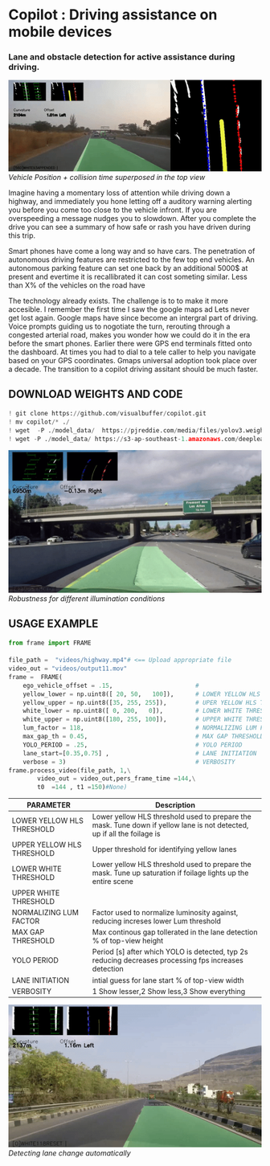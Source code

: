# Copilot : Driving assistance on mobile devices
### Lane and obstacle detection for active assistance during driving.

![](./images/assets/Top-View.gif)<br> 
*Vehicle* *Position* *+* *collision* *time* *superposed* *in* *the* *top* *view* 

Imagine having a momentary loss of attention while driving down a highway, and immediately you hone letting off a auditory warning alerting you before you come too close to the vehicle infront. If you are overspeeding a message nudges you to slowdown. After you complete the drive you can see a summary of how safe or rash you have driven during this trip.

Smart phones have come a long way and so have cars. The penetration of autonomous driving features are restricted to the few top end vehicles. An autonomous parking feature can set one back by an additional 5000$ at present and evertime it is recallibrated it can cost someting similar. Less than X% of the vehicles on the road have 

The technology already exists. The challenge is to to make it more accesible. I remember the first time I saw the google maps ad Lets never get lost again. Google maps have since become an intergral part of driving. Voice prompts guiding us to nogotiate the turn, rerouting through a congested arterial road,  makes you wonder how we could do it in the era before the smart phones. Earlier there were GPS end terminals fitted onto the dashboard. At times you had to dial to a tele caller to help you navigate based on your GPS coordinates. Gmaps universal adoption took place over a decade. The transition to a copilot driving assitant should be much faster. 

## DOWNLOAD WEIGHTS AND CODE

```python
! git clone https://github.com/visualbuffer/copilot.git
! mv copilot/* ./
! wget  -P ./model_data/  https://pjreddie.com/media/files/yolov3.weights
! wget -P ./model_data/ https://s3-ap-southeast-1.amazonaws.com/deeplearning-mat/backend.h5
```

![](./images/assets/Lightness.gif)<br>
*Robustness* *for* *different* *illumination* *conditions*

## USAGE EXAMPLE
```python
from frame import FRAME

file_path =  "videos/highway.mp4"# <== Upload appropriate file          
video_out = "videos/output11.mov"
frame =  FRAME( 
    ego_vehicle_offset = .15,                       # 
    yellow_lower = np.uint8([ 20, 50,   100]),      # LOWER YELLOW HLS THRESHOLD
    yellow_upper = np.uint8([35, 255, 255]),        # UPER YELLOW HLS THRESHOLD
    white_lower = np.uint8([ 0, 200,   0]),         # LOWER WHITE THRESHOLD
    white_upper = np.uint8([180, 255, 100]),        # UPPER WHITE THRESHOLD
    lum_factor = 118,                               # NORMALIZING LUM FACTOR
    max_gap_th = 0.45,                              # MAX GAP THRESHOLD
    YOLO_PERIOD = .25,                              # YOLO PERIOD
    lane_start=[0.35,0.75] ,                        # LANE INITIATION
    verbose = 3)                                    # VERBOSITY
frame.process_video(file_path, 1,\
        video_out = video_out,pers_frame_time =144,\
        t0  =144 , t1 =150)#None)
```
| PARAMETER  | Description |
| ------------- | ------------- |
| LOWER YELLOW HLS THRESHOLD  | Lower yellow HLS threshold used to prepare the mask. Tune down if yellow lane is not detected, up if all the foilage is  |
| UPPER YELLOW HLS THRESHOLD | Upper threshold for identifying yellow lanes |
|LOWER WHITE THRESHOLD| Lower yellow HLS threshold used to prepare the mask. Tune up  saturation if  foilage lights up the entire scene  |
|UPPER WHITE THRESHOLD| |
|NORMALIZING LUM FACTOR| Factor used to normalize luminosity against, reducing increses lower Lum threshold |
|MAX GAP THRESHOLD| Max continous gap tollerated in the lane detection % of top-view height |
|YOLO PERIOD| Period [s] after which YOLO is detected, typ 2s reducing decreases processing fps increases detection|
|LANE INITIATION| intial guess for lane start % of top-view width|
|VERBOSITY|1 Show lesser,2 Show less,3 Show everything |

![](./images/assets/Lane-Change.gif)<br>
*Detecting* *lane* *change* *automatically*
